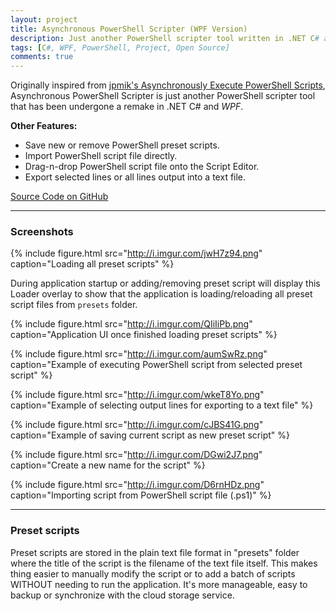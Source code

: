 ```yaml
---
layout: project
title: Asynchronous PowerShell Scripter (WPF Version)
description: Just another PowerShell scripter tool written in .NET C# and WPF to manage, run and learn PowerShell scripting.
tags: [C#, WPF, PowerShell, Project, Open Source]
comments: true
---
```


Originally inspired from [jpmik's Asynchronously Execute PowerShell Scripts](https://www.codeproject.com/Articles/18409/Asynchronously-Execute-PowerShell-Scripts-from-C), Asynchronous PowerShell Scripter is just another PowerShell scripter tool that has been undergone a remake in .NET C# and _WPF_.

**Other Features:**

- Save new or remove PowerShell preset scripts.
- Import PowerShell script file directly.
- Drag-n-drop PowerShell script file onto the Script Editor.
- Export selected lines or all lines output into a text file.

<a href="https://github.com/heiswayi/AsyncPowerShellScripter" class="button big">Source Code on GitHub</a>

<hr class="break">

### Screenshots

{% include figure.html src="http://i.imgur.com/jwH7z94.png" caption="Loading all preset scripts" %}

During application startup or adding/removing preset script will display this Loader overlay to show that the application is loading/reloading all preset script files from `presets` folder.

{% include figure.html src="http://i.imgur.com/QIiIiPb.png" caption="Application UI once finished loading preset scripts" %}

{% include figure.html src="http://i.imgur.com/aumSwRz.png" caption="Example of executing PowerShell script from selected preset script" %}

{% include figure.html src="http://i.imgur.com/wkeT8Yo.png" caption="Example of selecting output lines for exporting to a text file" %}

{% include figure.html src="http://i.imgur.com/cJBS41G.png" caption="Example of saving current script as new preset script" %}

{% include figure.html src="http://i.imgur.com/DGwi2J7.png" caption="Create a new name for the script" %}

{% include figure.html src="http://i.imgur.com/D6rnHDz.png" caption="Importing script from PowerShell script file (.ps1)" %}

<hr class="break">

### Preset scripts

Preset scripts are stored in the plain text file format in "presets" folder where the title of the script is the filename of the text file itself. This makes thing easier to manually modify the script or to add a batch of scripts WITHOUT needing to run the application. It's more manageable, easy to backup or synchronize with the cloud storage service.
